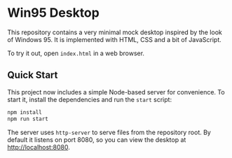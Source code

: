 # Win95 Desktop

This repository contains a very minimal mock desktop inspired by the look of Windows 95. It is implemented with HTML, CSS and a bit of JavaScript.

To try it out, open `index.html` in a web browser.

## Quick Start

This project now includes a simple Node-based server for convenience.
To start it, install the dependencies and run the `start` script:

```bash
npm install
npm run start
```

The server uses `http-server` to serve files from the repository root. By default it listens on port 8080, so you can view the desktop at [http://localhost:8080](http://localhost:8080).


